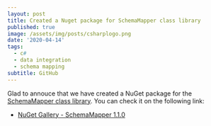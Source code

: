 ```yaml
---
layout: post
title: Created a Nuget package for SchemaMapper class library
published: true
image: /assets/img/posts/csharplogo.png
date: '2020-04-14'
tags:
  - c#
  - data integration
  - schema mapping
subtitle: GitHub
---
```

Glad to annouce that we have created a NuGet package for the [SchemaMapper class library](https://github.com/munchy-bytes/SchemaMapper). You can check it on the following link:
- [NuGet Gallery - SchemaMapper 1.1.0](https://www.nuget.org/packages/SchemaMapper/)
